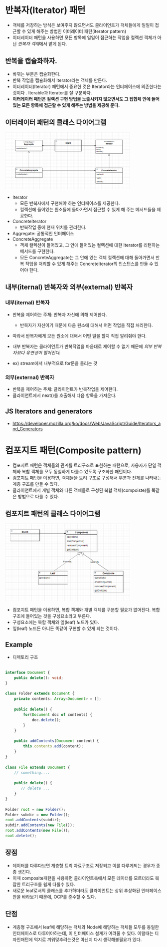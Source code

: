 # 반복자(Iterator) 패턴

- 객체를 저장하는 방식은 보여주지 않으면서도 클라이언트가 객체들에게 일일이 접근할 수 있게 해주는 방법인 이터레이터 패턴(iterator pattern)
- 이터레이터 패턴을 사용하면 모든 항목에 일일이 접근하는 작업을 컬렉션 객체가 아닌 *반복자 객체*에서 맡게 된다.

## 반복을 캡슐화하자.

- 바뀌는 부분은 캡슐화한다.
- 반복 작업을 캡슐화해서 Iterator라는 객체를 만든다.
- 이터레이터(Iterator) 패턴에서 중요한 것은 Iterator라는 인터페이스에 의존한다는 것이다 . Iterable과 Iterator를 잘 구분하자.
- <b>이터레이터 패턴은 컬렉션 구현 방법을 노출시키지 않으면서도 그 집합체 안에 들어있는
  모든 항목에 접근할 수 있게 해주는 방법을 제공해 준다.</b>

## 이터레이터 패턴의 클래스 다이어그램

<img src="./img/iterator-diagram.png" width="400">

- Iterator
  - 모든 반복자에서 구현해야 하는 인터페이스를 제공한다.
  - 컬렉션에 들어있는 원소들에 돌아가면서 접근할 수 있게 해 주는 메서드들을 제공한다.
- ConcreteIterator
  - 반복작업 중에 현재 위치를 관리한다.
- Aggregate: 공통적인 인터페이스
- ConcreteAggregate
  - 객체 컬렉션이 들어있고, 그 안에 들어있는 컬렉션에 대한 Iterator를 리턴하는 메서드를 구현한다.
  - 모든 ConcreteAggregate는 그 안에 있는 객체 컬렉션에 대해 돌아가면서 반복 작업을 처리할 수 있게 해주는 ConcreteIterator의 인스턴스를 만들 수 있어야 한다.

## 내부(iternal) 반복자와 외부(external) 반복자

### 내부(iternal) 반복자

- 반복을 제어하는 주체: 반복자 자신에 의해 제어한다.

  - 반복자가 자신이기 때문에 다음 원소에 대해서 어떤 작업을 직접 처리한다.

- 따라서 반복자에게 모든 원소에 대해서 어떤 일을 할지 직접 알려줘야 한다.
- 내부 반복자는 클라이언트가 반복작업을 마음대로 제어할 수 없기 때문에 _외부 반복자보다 유연성이 떨어진다._
- ex) stream에서 내부적으로 for문을 돌리는 것

### 외부(external) 반복자

- 반복을 제어하는 주체: 클라이언트가 반복작업을 제어한다.
- 클라이언트에서 next()를 호출해서 다음 항목을 가져온다.

## JS Iterators and generators

- https://developer.mozilla.org/ko/docs/Web/JavaScript/Guide/Iterators_and_Generators

# 컴포지트 패턴(Composite pattern)

- 컴포지트 패턴은 객체들의 관계를 트리구조로 표현하는 패턴으로, 사용자가 단일 객체와 복합 객체를 모두 동일하게 다룰수 있도록 구조화한 패턴이다.
- 컴포지트 패턴을 이용하면, 객체들을 트리 구조로 구성해서 부분과 전체를 나타내는 계층 구조를 만들 수 있다.
- 클라이언트에서 개별 객체와 다른 객체들로 구성된 복합 객체(compoiste)를 똑같은 방법으로 다룰 수 있다.

## 컴포지트 패턴의 클래스 다이어그램

<img src="./img/composite-diagram.png" width="400">

- 컴포지트 패턴을 이용하면, 복합 객체와 개별 객체를 구분할 필요가 없어진다.
  복합 구조에 들어있는 것을 구성요소라고 부른다.
- 구성요소에는 복합 객체와 잎(leaf) 노드가 있다.
- 잎(leaf) 노드든 아니든 똑같이 구현할 수 있게 되는 것이다.

## Example

- 디렉토리 구조

```ts

interface Document {
    public delete(): void;
}

class Folder extends Document {
    private contents: Array<Document> = [];

    public delete() {
        for(Document doc of contents) {
            doc.delete();
        }
    }

    public addContents(Document content) {
        this.contents.add(content);
    }
}

class File extends Document {
    // something....

    public delete() {
       // delete ...
    }
}

Folder root = new Folder();
Folder subdir = new Folder();
root.addContents(subdir);
subdir.addContents(new File());
root.addContents(new File());
root.delete();
```

## 장점

- 데이터를 다루다보면 계층형 트리 자료구조로 저장되고 이를 다루게되는 경우가 종종 생긴다.
- 이때 composite패턴을 사용하면 클라이언트측에서 모든 데이터를 모르더라도 복잡한 트리구조를 쉽게 다룰수 있다.
- 새로운 leaf로서의 클래스를 추가하더라도 클라이언트는 상위 추상화된 인터페이스만을 바라보기 때문에, OCP를 준수할 수 있다.

## 단점

- 계층형 구조에서 leaf에 해당하는 객체와 Node에 해당하는 객체들 모두를 동일한 인터페이스로 다루어야하는데, 이 인터페이스 설계가 어려울 수 있다. 이럴때는 디자인패턴에 억지로 끼워맞추려는것은 아닌지 다시 생각해볼필요가 있다.
